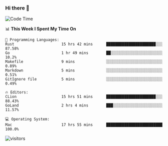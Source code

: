 ### Hi there 👋

<!--
**CrazyCollin/crazycollin** is a ✨ _special_ ✨ repository because its `README.md` (this file) appears on your GitHub profile.

Here are some ideas to get you started:

- 🔭 I’m currently working on ...
- 🌱 I’m currently learning ...
- 👯 I’m looking to collaborate on ...
- 🤔 I’m looking for help with ...
- 💬 Ask me about ...
- 📫 How to reach me: ...
- 😄 Pronouns: ...
- ⚡ Fun fact: ...
-->

<!--START_SECTION:waka-->
![Code Time](http://img.shields.io/badge/Code%20Time-56%20hrs%2011%20mins-blue)

📊 **This Week I Spent My Time On** 

```text
💬 Programming Languages: 
Rust                     15 hrs 42 mins      ██████████████████████░░░   87.58% 
Go                       1 hr 49 mins        ██░░░░░░░░░░░░░░░░░░░░░░░   10.2% 
Makefile                 9 mins              ░░░░░░░░░░░░░░░░░░░░░░░░░   0.89% 
Markdown                 5 mins              ░░░░░░░░░░░░░░░░░░░░░░░░░   0.51% 
GitIgnore file           5 mins              ░░░░░░░░░░░░░░░░░░░░░░░░░   0.49%

🔥 Editors: 
CLion                    15 hrs 51 mins      ██████████████████████░░░   88.43% 
GoLand                   2 hrs 4 mins        ███░░░░░░░░░░░░░░░░░░░░░░   11.57%

💻 Operating System: 
Mac                      17 hrs 55 mins      █████████████████████████   100.0%

```


<!--END_SECTION:waka-->


![visitors](https://visitor-badge.glitch.me/badge?page_id=crazycollin.crazycollin&left_color=green&right_color=red)
